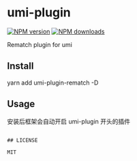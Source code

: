 # umi-plugin

[![NPM version](https://img.shields.io/npm/v/umi-plugin.svg?style=flat)](https://npmjs.org/package/umi-plugin) [![NPM downloads](http://img.shields.io/npm/dm/umi-plugin.svg?style=flat)](https://npmjs.org/package/umi-plugin)

Rematch plugin for umi

## Install

yarn add umi-plugin-rematch -D

## Usage

安装后框架会自动开启 umi-plugin 开头的插件

```

## LICENSE

MIT
```
